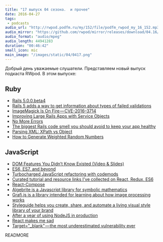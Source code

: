 ```yaml
---
title: "17 выпуск 04 сезона.  и прочее"
date: 2016-04-27
tags:
 - podcasts
audio_url: "http://rwpod.podfm.ru/my/152/file/podfm_rwpod_my_16_152.mp3"
audio_mirror: "https://github.com/rwpod/mirror/releases/download/04.16/0416.mp3"
audio_format: "audio/mpeg"
audio_length: 44941283
duration: "00:46:42"
small_icon: mic
main_image: "/images/static/04/0417.png"
---
```


Добрый день уважаемые слушатели. Представляем новый выпуск подкаста RWpod. В этом выпуске:

## Ruby

 - [Rails 5.0.0.beta4](http://weblog.rubyonrails.org/2016/4/28/Rails-5-0-beta4/)
 - [Rails 5 adds a way to get information about types of failed validations](http://blog.bigbinary.com/2016/05/03/rails-5-adds-a-way-to-get-information-about-types-of-failed-validations.html)
 - [ImageMagick Is On Fire — CVE-2016–3714](https://imagetragick.com/)
 - [Improving Large Rails Apps with Service Objects](http://aaronlasseigne.com/2016/04/27/improving-large-rails-apps-with-service-objects/)
 - [No More Errors](http://idiosyncratic-ruby.com/32-no-more-errors.html)
 - [The biggest Rails code smell you should avoid to keep your app healthy](https://medium.com/planet-arkency/the-biggest-rails-code-smell-you-should-avoid-to-keep-your-app-healthy-a61fd75ab2d3)
 - [Parsing XML: XPath vs Object](https://medium.com/@evmorov/parsing-xml-xpath-vs-object-ebbca0ba9a2d)
 - [How to Generate Weighted Random Numbers](http://www.blackbytes.info/2016/05/weighted-random-numbers/)

## JavaScript

 - [DOM Features You Didn’t Know Existed (Video & Slides)](http://www.impressivewebs.com/dom-features-you-didnt-know-existed-video-slides/)
 - [ES6, ES7, and beyond](http://v8project.blogspot.co.il/2016/04/es6-es7-and-beyond.html)
 - [Turbocharged JavaScript refactoring with codemods](https://medium.com/airbnb-engineering/turbocharged-javascript-refactoring-with-codemods-b0cae8b326b9)
 - [Curated tutorial and resource links I've collected on React, Redux, ES6](https://github.com/markerikson/react-redux-links)
 - [React-Compose](http://reactcompose.com/)
 - [Algebrite is a Javascript library for symbolic mathematics](http://algebrite.org/)
 - [Grafi.js is a library intended for learning about how image processing works](http://grafijs.org/)
 - [Styleguide helps you create, share, and automate a living visual style library of your brand](http://devbridge.github.io/Styleguide/)
 - [After a year of using NodeJS in production](http://geekforbrains.com/post/after-a-year-of-nodejs-in-production)
 - [React makes me sad](https://medium.com/@tenorb/react-makes-me-sad-efc135796595)
 - [Target="_blank" — the most underestimated vulnerability ever](https://medium.com/@jitbit/target-blank-the-most-underestimated-vulnerability-ever-96e328301f4c)


READMORE

